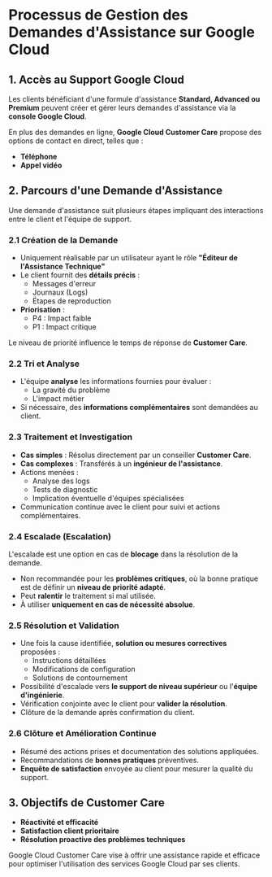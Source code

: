 # Processus de Gestion des Demandes d'Assistance sur Google Cloud

## 1. Accès au Support Google Cloud

Les clients bénéficiant d'une formule d'assistance **Standard, Advanced ou Premium** peuvent créer et gérer leurs demandes d'assistance via la **console Google Cloud**.

En plus des demandes en ligne, **Google Cloud Customer Care** propose des options de contact en direct, telles que :

- **Téléphone**
- **Appel vidéo**

## 2. Parcours d'une Demande d'Assistance

Une demande d'assistance suit plusieurs étapes impliquant des interactions entre le client et l'équipe de support.

### 2.1 Création de la Demande

- Uniquement réalisable par un utilisateur ayant le rôle **"Éditeur de l'Assistance Technique"**
- Le client fournit des **détails précis** :
    - Messages d'erreur
    - Journaux (Logs)
    - Étapes de reproduction
- **Priorisation** :
    - P4 : Impact faible
    - P1 : Impact critique

Le niveau de priorité influence le temps de réponse de **Customer Care**.

### 2.2 Tri et Analyse

- L'équipe **analyse** les informations fournies pour évaluer :
    - La gravité du problème
    - L'impact métier
- Si nécessaire, des **informations complémentaires** sont demandées au client.


### 2.3 Traitement et Investigation

- **Cas simples** : Résolus directement par un conseiller **Customer Care**.
- **Cas complexes** : Transférés à un **ingénieur de l'assistance**.
- Actions menées :
    - Analyse des logs
    - Tests de diagnostic
    - Implication éventuelle d'équipes spécialisées
- Communication continue avec le client pour suivi et actions complémentaires.

### 2.4 Escalade (Escalation)

L'escalade est une option en cas de **blocage** dans la résolution de la demande.

- Non recommandée pour les **problèmes critiques**, où la bonne pratique est de définir un **niveau de priorité adapté**.
- Peut **ralentir** le traitement si mal utilisée.
- À utiliser **uniquement en cas de nécessité absolue**.

### 2.5 Résolution et Validation

- Une fois la cause identifiée, **solution ou mesures correctives** proposées :
    - Instructions détaillées
    - Modifications de configuration
    - Solutions de contournement
- Possibilité d'escalade vers **le support de niveau supérieur** ou l'**équipe d'ingénierie**.
- Vérification conjointe avec le client pour **valider la résolution**.
- Clôture de la demande après confirmation du client.

### 2.6 Clôture et Amélioration Continue

- Résumé des actions prises et documentation des solutions appliquées.
- Recommandations de **bonnes pratiques** préventives.
- **Enquête de satisfaction** envoyée au client pour mesurer la qualité du support.

## 3. Objectifs de Customer Care

- **Réactivité et efficacité**
- **Satisfaction client prioritaire**
- **Résolution proactive des problèmes techniques**

Google Cloud Customer Care vise à offrir une assistance rapide et efficace pour optimiser l'utilisation des services Google Cloud par ses clients.